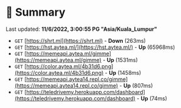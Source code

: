 # 📖 Summary
Last updated: **11/6/2022, 3:00:55 PG "Asia/Kuala_Lumpur"**

- `GET` [https://shrt.ml](https://shrt.ml) - **Down** (263ms)
- `GET` [https://hst.aytea.ml/](https://hst.aytea.ml/) - **Up** (65968ms)
- `GET` [https://memeapi.aytea.ml/gimme](https://memeapi.aytea.ml/gimme) - **Up** (1531ms)
- `GET` [https://color.aytea.ml/4b31d6.png](https://color.aytea.ml/4b31d6.png) - **Up** (1458ms)
- `GET` [https://memeapi.aytea14.repl.co/gimme](https://memeapi.aytea14.repl.co/gimme) - **Up** (807ms)
- `GET` [https://teledrivemy.herokuapp.com/dashboard](https://teledrivemy.herokuapp.com/dashboard) - **Up** (74ms)
